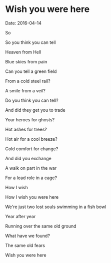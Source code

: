 # Wish you were here

Date: 2016-04-14


So

So you think you can tell

Heaven from Hell

Blue skies from pain

Can you tell a green field

From a cold steel rail?

A smile from a veil?

Do you think you can tell?

And did they get you to trade

Your heroes for ghosts?

Hot ashes for trees?

Hot air for a cool breeze?

Cold comfort for change?

And did you exchange

A walk on part in the war

For a lead role in a cage?

How I wish

How I wish you were here

We're just two lost souls swimming in a fish bowl

Year after year

Running over the same old ground

What have we found?

The same old fears

Wish you were here

